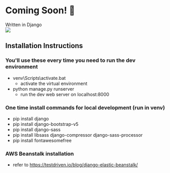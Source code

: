 # Coming Soon! 🚧

Written in Django  
[![](https://skillicons.dev/icons?i=django)](https://skillicons.dev)

## Installation Instructions

### You'll use these every time you need to run the dev environment
- venv\Scripts\activate.bat
    - activate the virtual environment
- python manage.py runserver
    - run the dev web server on localhost:8000

### One time install commands for local development (run in venv)
- pip install django
- pip install django-bootstrap-v5
- pip install django-sass
- pip install libsass django-compressor django-sass-processor
- pip install fontawesomefree

### AWS Beanstalk installation
- refer to https://testdriven.io/blog/django-elastic-beanstalk/




